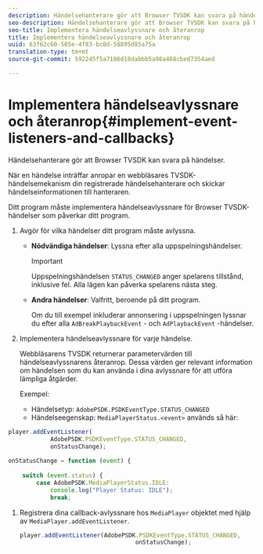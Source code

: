 ```yaml
---
description: Händelsehanterare gör att Browser TVSDK kan svara på händelser.
seo-description: Händelsehanterare gör att Browser TVSDK kan svara på händelser.
seo-title: Implementera händelseavlyssnare och återanrop
title: Implementera händelseavlyssnare och återanrop
uuid: 63f62c60-505e-4f83-bc0d-58895d85a75a
translation-type: tm+mt
source-git-commit: 592245f5a7186d18dabbb5a98a468cbed7354aed

---
```



# Implementera händelseavlyssnare och återanrop{#implement-event-listeners-and-callbacks}

Händelsehanterare gör att Browser TVSDK kan svara på händelser.

När en händelse inträffar anropar en webbläsares TVSDK-händelsemekanism din registrerade händelsehanterare och skickar händelseinformationen till hanteraren.

Ditt program måste implementera händelseavlyssnare för Browser TVSDK-händelser som påverkar ditt program.

1. Avgör för vilka händelser ditt program måste avlyssna.

   * **Nödvändiga händelser**: Lyssna efter alla uppspelningshändelser.

      >[!IMPORTANT]
      >
      >Uppspelningshändelsen `STATUS_CHANGED` anger spelarens tillstånd, inklusive fel. Alla lägen kan påverka spelarens nästa steg.

   * **Andra händelser**: Valfritt, beroende på ditt program.

      Om du till exempel inkluderar annonsering i uppspelningen lyssnar du efter alla `AdBreakPlaybackEvent` - och `AdPlaybackEvent` -händelser.

1. Implementera händelseavlyssnare för varje händelse.

   Webbläsarens TVSDK returnerar parametervärden till händelseavlyssnarens återanrop. Dessa värden ger relevant information om händelsen som du kan använda i dina avlyssnare för att utföra lämpliga åtgärder.

   Exempel:

   * Händelsetyp: `AdobePSDK.PSDKEventType.STATUS_CHANGED`
   * Händelseegenskap: `MediaPlayerStatus.<event>` används så här:

```js
player.addEventListener( 
            AdobePSDK.PSDKEventType.STATUS_CHANGED,  
            onStatusChange); 
 
onStatusChange = function (event) { 
 
    switch (event.status) { 
        case AdobePSDK.MediaPlayerStatus.IDLE: 
            console.log("Player Status: IDLE"); 
            break;
```

1. Registrera dina callback-avlyssnare hos `MediaPlayer` objektet med hjälp av `MediaPlayer.addEventListener`.

   ```js
   player.addEventListener(AdobePSDK.PSDKEventType.STATUS_CHANGED,  
                                    onStatusChange);
   ```
